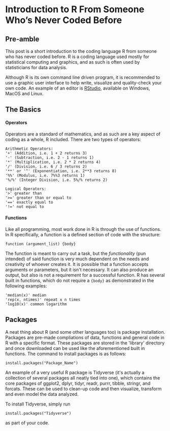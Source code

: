 # Introduction to R From Someone Who’s Never Coded Before

## Pre-amble


This post is a short introduction to the coding language R from someone who has
never coded before. R is a coding language used mostly for statistical
computing
and graphics, and as such is often used by statisticians for data analysis.

Although R is its own command line driven program, it is recommended to use a
graphic user interface to help write, visualize and quality-check your own
code.
 An example of an editor is [RStudio](https://rstudio.com/), available on
  Windows, MacOS and Linux.


## The Basics

#### Operators
Operators are a standard of mathematics, and as such are a key aspect of
coding
as a whole, R included. There are two types of operators:
```
Arithmetic Operators:
'+' (Addition, i.e. 1 + 2 returns 3)
'-' (Subtraction, i.e. 2 - 1 returns 1)
'*' (Multiplication, i.e. 2 * 2 returns 4)
'/' (Division, i.e. 6 / 3 returns 2)
'**' or '^' (Exponentiation, i.e. 2**3 returns 8)
'%%' (Modulus, i.e. 7%%3 returns 1)
'%/%' (Integer Division, i.e. 5%/% returns 2)

Logical Operators:
'>' greater than
'>=' greater than or equal to
'==' exactly equal to
'!=' not equal to
```

#### Functions
Like all programming, most work done in R is through the use of functions. In
R specifically, a function is a defined section of code with the structure:
```
function (argument_list) {body}
```
The function is meant to carry out a
task, but the *functionality* (pun intended) of said function is very much
dependent on the needs and creativity of whoever creates it. It is possible
that
a function accepts arguments or parameters, but it isn't necessary. It can
also
produce an output, but also is not a requirement for a successful function. R
has several built in functions, which do not require a ```{body}``` as
 demonstrated in the following examples:
 ```
'median(x)' median
'rep(x, ntimes)' repeat x n times
'log10(x)' common logarithm
```


## Packages
A neat thing about R (and some other languages too) is package installation.
Packages are pre-made compliations of data, functions and general code in R
with
a specific format. These packages are stored in the 'library' directory and
once downloaded can be used like the aforementioned built in functions. The
command to install packages is as follows:
```
install.packages("Package_Name")
```
An example of a very useful R package is Tidyverse (it's actually a collection
of several packages all neatly tied into one), which contains the core packages
of ggplot2, dplyr, tidyr, readr, purrr, tibble, stringr, and forcats. These
can be used to clean-up code and then visualize, transform and even model the
data analyzed.

To install Tidyverse, simply run 
```
install.packages("Tidyverse")
```
as part of your code.
